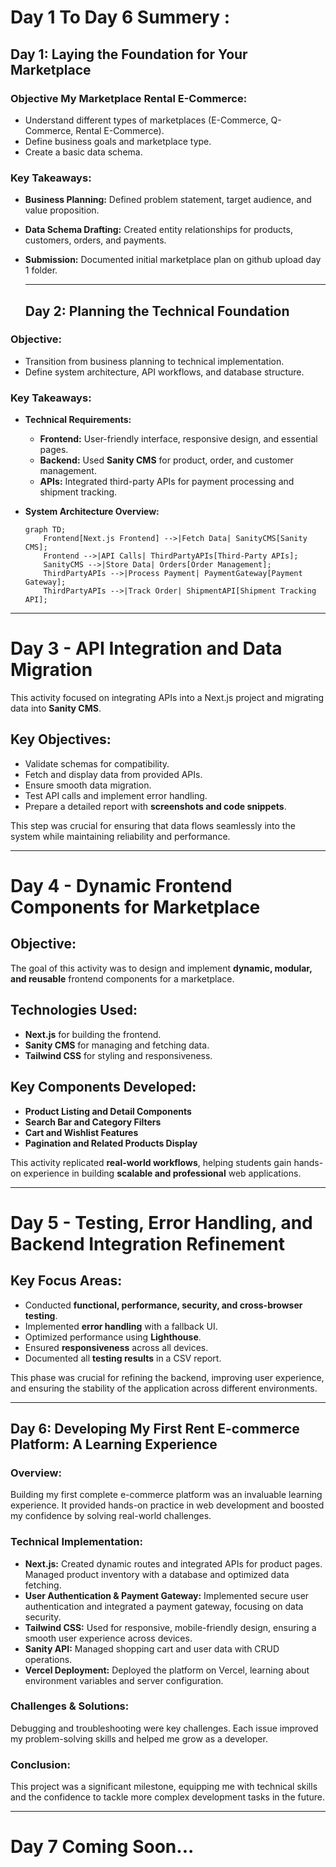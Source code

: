 # **Day 1 To Day 6 Summery :**    

                
## **Day 1: Laying the Foundation for Your Marketplace**

### **Objective My Marketplace Rental E-Commerce:** 
- Understand different types of marketplaces (E-Commerce, Q-Commerce, Rental E-Commerce).
- Define business goals and marketplace type.
- Create a basic data schema.

### **Key Takeaways:**
- **Business Planning:** Defined problem statement, target audience, and value proposition.
- **Data Schema Drafting:** Created entity relationships for products, customers, orders, and payments.
- **Submission:** Documented initial marketplace plan on github upload day 1 folder.


  ----


  ## **Day 2: Planning the Technical Foundation**

### **Objective:**
- Transition from business planning to technical implementation.
- Define system architecture, API workflows, and database structure.

### **Key Takeaways:**
- **Technical Requirements:**
  - **Frontend:** User-friendly interface, responsive design, and essential pages.
  - **Backend:** Used **Sanity CMS** for product, order, and customer management.
  - **APIs:** Integrated third-party APIs for payment processing and shipment tracking.

- **System Architecture Overview:**
  ```mermaid
  graph TD;
      Frontend[Next.js Frontend] -->|Fetch Data| SanityCMS[Sanity CMS];
      Frontend -->|API Calls| ThirdPartyAPIs[Third-Party APIs];
      SanityCMS -->|Store Data| Orders[Order Management];
      ThirdPartyAPIs -->|Process Payment| PaymentGateway[Payment Gateway];
      ThirdPartyAPIs -->|Track Order| ShipmentAPI[Shipment Tracking API];
  
---
  
# Day 3 - API Integration and Data Migration

This activity focused on integrating APIs into a Next.js project and migrating data into **Sanity CMS**.

## Key Objectives:
- Validate schemas for compatibility.
- Fetch and display data from provided APIs.
- Ensure smooth data migration.
- Test API calls and implement error handling.
- Prepare a detailed report with **screenshots and code snippets**.

This step was crucial for ensuring that data flows seamlessly into the system while maintaining reliability and performance.


---

# Day 4 - Dynamic Frontend Components for Marketplace

## Objective:
The goal of this activity was to design and implement **dynamic, modular, and reusable** frontend components for a marketplace.

## Technologies Used:
- **Next.js** for building the frontend.
- **Sanity CMS** for managing and fetching data.
- **Tailwind CSS** for styling and responsiveness.

## Key Components Developed:
- **Product Listing and Detail Components**
- **Search Bar and Category Filters**
- **Cart and Wishlist Features**
- **Pagination and Related Products Display**

This activity replicated **real-world workflows**, helping students gain hands-on experience in building **scalable and professional** web applications.

---

# Day 5 - Testing, Error Handling, and Backend Integration Refinement

## Key Focus Areas:
- Conducted **functional, performance, security, and cross-browser testing**.
- Implemented **error handling** with a fallback UI.
- Optimized performance using **Lighthouse**.
- Ensured **responsiveness** across all devices.
- Documented all **testing results** in a CSV report.

This phase was crucial for refining the backend, improving user experience, and ensuring the stability of the application across different environments.

---

## **Day 6: Developing My First Rent E-commerce Platform: A Learning Experience**

### **Overview:**
Building my first complete e-commerce platform was an invaluable learning experience. It provided hands-on practice in web development and boosted my confidence by solving real-world challenges.

### **Technical Implementation:**
- **Next.js:** Created dynamic routes and integrated APIs for product pages. Managed product inventory with a database and optimized data fetching.
- **User Authentication & Payment Gateway:** Implemented secure user authentication and integrated a payment gateway, focusing on data security.
- **Tailwind CSS:** Used for responsive, mobile-friendly design, ensuring a smooth user experience across devices.
- **Sanity API:** Managed shopping cart and user data with CRUD operations.
- **Vercel Deployment:** Deployed the platform on Vercel, learning about environment variables and server configuration.

### **Challenges & Solutions:**
Debugging and troubleshooting were key challenges. Each issue improved my problem-solving skills and helped me grow as a developer.

### **Conclusion:**
This project was a significant milestone, equipping me with technical skills and the confidence to tackle more complex development tasks in the future.

---

# Day 7 Coming Soon...


